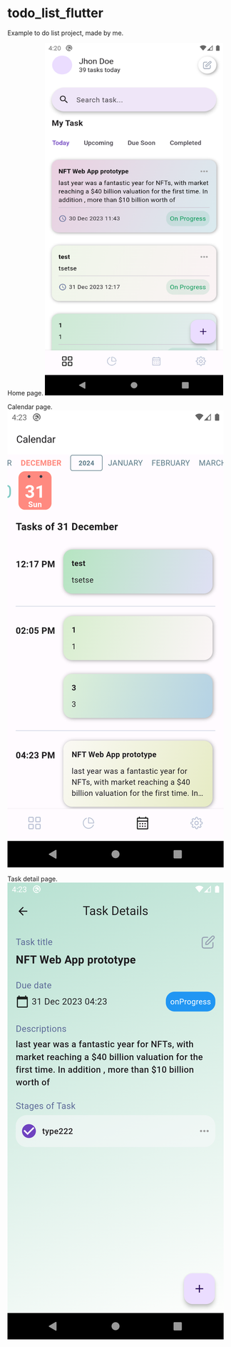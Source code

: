 # todo_list_flutter

Example to do list project, made by me.

Home page.
<img src="/assets/images_for_git/home_page.png?raw=true " width="400" height="790">

Calendar page.
![Home page](/assets/images_for_git/calendar_page.png?raw=true )

Task detail page.
![Home page](/assets/images_for_git/task_detail_page.png?raw=true )
